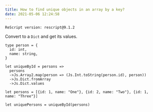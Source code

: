 ```yaml
---
title: How to find unique objects in an array by a key?
date: 2021-05-06 12:24:58
---
```


```
ReScript version: rescript@9.1.2
```

Convert to a `Dict` and get its values.

```res
type person = {
  id: int,
  name: string,
}

let uniqueById = persons =>
  persons
  ->Js.Array2.map(person => (Js.Int.toString(person.id), person))
  ->Js.Dict.fromArray
  ->Js.Dict.values

let persons = [{id: 1, name: "One"}, {id: 2, name: "Two"}, {id: 1, name: "Three"}]

let uniquePersons = uniqueById(persons)
```
